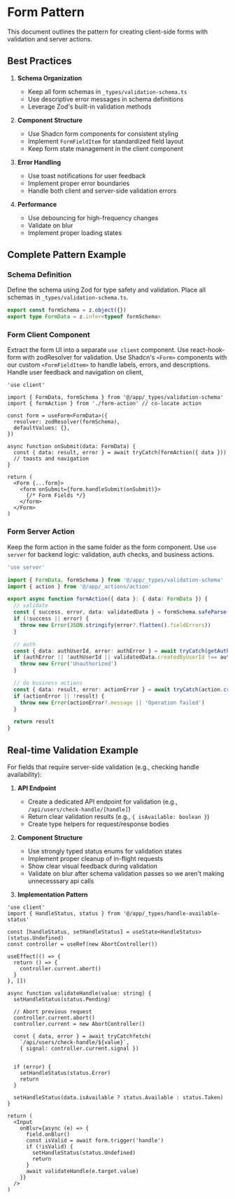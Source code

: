 # Form Pattern

This document outlines the pattern for creating client-side forms with validation and server actions.

## Best Practices

1. **Schema Organization**
   - Keep all form schemas in `_types/validation-schema.ts`
   - Use descriptive error messages in schema definitions
   - Leverage Zod's built-in validation methods

2. **Component Structure**
   - Use Shadcn form components for consistent styling
   - Implement `FormFieldItem` for standardized field layout
   - Keep form state management in the client component

3. **Error Handling**
   - Use toast notifications for user feedback
   - Implement proper error boundaries
   - Handle both client and server-side validation errors

4. **Performance**
   - Use debouncing for high-frequency changes
   - Validate on blur
   - Implement proper loading states

## Complete Pattern Example

### Schema Definition
Define the schema using Zod for type safety and validation. Place all schemas in `_types/validation-schema.ts`.

```typescript
export const formSchema = z.object({})
export type FormData = z.infer<typeof formSchema>
```

### Form Client Component
Extract the form UI into a separate `use client` component. Use react-hook-form with zodResolver for validation. Use Shadcn's `<Form>` components with our custom `<FormFieldItem>` to handle labels, errors, and descriptions. Handle user feedback and navigation on client,

```tsx
'use client'

import { FormData, formSchema } from '@/app/_types/validation-schema'
import { formAction } from './form-action' // co-locate action

const form = useForm<FormData>({
  resolver: zodResolver(formSchema),
  defaultValues: {},
})

async function onSubmit(data: FormData) {
  const { data: result, error } = await tryCatch(formAction({ data }))
  // toasts and navigation
}

return (
  <Form {...form}>
    <form onSubmit={form.handleSubmit(onSubmit)}>
      {/* Form Fields */}
    </form>
  </Form>
)

```

### Form Server Action
Keep the form action in the same folder as the form component. Use `use server` for backend logic: validation, auth checks, and business actions.

```typescript
'use server'

import { FormData, formSchema } from '@/app/_types/validation-schema'
import { action } from '@/app/_actions/action'

export async function formAction({ data }: { data: FormData }) {
  // validate
  const { success, error, data: validatedData } = formSchema.safeParse(data)
  if (!success || error) {
    throw new Error(JSON.stringify(error?.flatten().fieldErrors))
  }

  // auth
  const { data: authUserId, error: authError } = await tryCatch(getAuthUserIdFromSupabase())
  if (authError || !authUserId || validatedData.createdByUserId !== authUserId) {
    throw new Error('Unauthorized')
  }

  // do business actions
  const { data: result, error: actionError } = await tryCatch(action.create(validatedData)))
  if (actionError || !result) {
    throw new Error(actionError?.message || 'Operation failed')
  }

  return result
}
```

## Real-time Validation Example

For fields that require server-side validation (e.g., checking handle availability):

1. **API Endpoint**
   - Create a dedicated API endpoint for validation (e.g., `/api/users/check-handle/[handle]`)
   - Return clear validation results (e.g., `{ isAvailable: boolean }`)
   - Create type helpers for request/response bodies

2. **Component Structure**
   - Use strongly typed status enums for validation states
   - Implement proper cleanup of in-flight requests
   - Show clear visual feedback during validation
   - Validate on blur after schema validation passes so we aren't making unnecesssary api calls


3. **Implementation Pattern**
```tsx
'use client'
import { HandleStatus, status } from '@/app/_types/handle-available-status'

const [handleStatus, setHandleStatus] = useState<HandleStatus>(status.Undefined)
const controller = useRef(new AbortController())

useEffect(() => {
  return () => {
    controller.current.abort()
  }
}, [])

async function validateHandle(value: string) {
  setHandleStatus(status.Pending)
  
  // Abort previous request
  controller.current.abort()
  controller.current = new AbortController()

  const { data, error } = await tryCatchfetch(
    `/api/users/check-handle/${value}`, 
    { signal: controller.current.signal })
  
  
  if (error) {
    setHandleStatus(status.Error)
    return
  }
  
  setHandleStatus(data.isAvailable ? status.Available : status.Taken)
}

return (
  <Input
    onBlur={async (e) => {
      field.onBlur()
      const isValid = await form.trigger('handle')
      if (!isValid) {
        setHandleStatus(status.Undefined)
        return
      }
      await validateHandle(e.target.value)
    }}
  />
)
```
